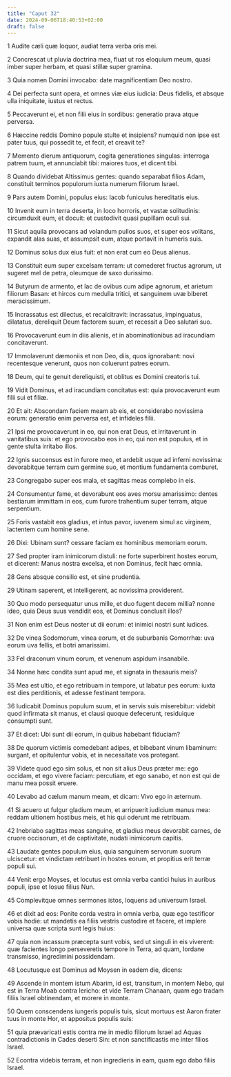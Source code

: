 ```yaml
---
title: "Caput 32"
date: 2024-09-06T18:40:53+02:00
draft: false
---
```




1 Audite cæli quæ loquor, audiat terra verba oris mei.

2 Concrescat ut pluvia doctrina mea, fluat ut ros eloquium meum, quasi imber super herbam, et quasi stillæ super gramina.

3 Quia nomen Domini invocabo: date magnificentiam Deo nostro.

4 Dei perfecta sunt opera, et omnes viæ eius iudicia: Deus fidelis, et absque ulla iniquitate, iustus et rectus.

5 Peccaverunt ei, et non filii eius in sordibus: generatio prava atque perversa.

6 Hæccine reddis Domino popule stulte et insipiens? numquid non ipse est pater tuus, qui possedit te, et fecit, et creavit te?

7 Memento dierum antiquorum, cogita generationes singulas: interroga patrem tuum, et annunciabit tibi: maiores tuos, et dicent tibi.

8 Quando dividebat Altissimus gentes: quando separabat filios Adam, constituit terminos populorum iuxta numerum filiorum Israel.

9 Pars autem Domini, populus eius: Iacob funiculus hereditatis eius.

10 Invenit eum in terra deserta, in loco horroris, et vastæ solitudinis: circumduxit eum, et docuit: et custodivit quasi pupillam oculi sui.

11 Sicut aquila provocans ad volandum pullos suos, et super eos volitans, expandit alas suas, et assumpsit eum, atque portavit in humeris suis.

12 Dominus solus dux eius fuit: et non erat cum eo Deus alienus.

13 Constituit eum super excelsam terram: ut comederet fructus agrorum, ut sugeret mel de petra, oleumque de saxo durissimo.

14 Butyrum de armento, et lac de ovibus cum adipe agnorum, et arietum filiorum Basan: et hircos cum medulla tritici, et sanguinem uvæ biberet meracissimum.

15 Incrassatus est dilectus, et recalcitravit: incrassatus, impinguatus, dilatatus, dereliquit Deum factorem suum, et recessit a Deo salutari suo.

16 Provocaverunt eum in diis alienis, et in abominationibus ad iracundiam concitaverunt.

17 Immolaverunt dæmoniis et non Deo, diis, quos ignorabant: novi recentesque venerunt, quos non coluerunt patres eorum.

18 Deum, qui te genuit dereliquisti, et oblitus es Domini creatoris tui.

19 Vidit Dominus, et ad iracundiam concitatus est: quia provocaverunt eum filii sui et filiæ.

20 Et ait: Abscondam faciem meam ab eis, et considerabo novissima eorum: generatio enim perversa est, et infideles filii.

21 Ipsi me provocaverunt in eo, qui non erat Deus, et irritaverunt in vanitatibus suis: et ego provocabo eos in eo, qui non est populus, et in gente stulta irritabo illos.

22 Ignis succensus est in furore meo, et ardebit usque ad inferni novissima: devorabitque terram cum germine suo, et montium fundamenta comburet.

23 Congregabo super eos mala, et sagittas meas complebo in eis.

24 Consumentur fame, et devorabunt eos aves morsu amarissimo: dentes bestiarum immittam in eos, cum furore trahentium super terram, atque serpentium.

25 Foris vastabit eos gladius, et intus pavor, iuvenem simul ac virginem, lactentem cum homine sene.

26 Dixi: Ubinam sunt? cessare faciam ex hominibus memoriam eorum.

27 Sed propter iram inimicorum distuli: ne forte superbirent hostes eorum, et dicerent: Manus nostra excelsa, et non Dominus, fecit hæc omnia.

28 Gens absque consilio est, et sine prudentia.

29 Utinam saperent, et intelligerent, ac novissima providerent.

30 Quo modo persequatur unus mille, et duo fugent decem millia? nonne ideo, quia Deus suus vendidit eos, et Dominus conclusit illos?

31 Non enim est Deus noster ut dii eorum: et inimici nostri sunt iudices.

32 De vinea Sodomorum, vinea eorum, et de suburbanis Gomorrhæ: uva eorum uva fellis, et botri amarissimi.

33 Fel draconum vinum eorum, et venenum aspidum insanabile.

34 Nonne hæc condita sunt apud me, et signata in thesauris meis?

35 Mea est ultio, et ego retribuam in tempore, ut labatur pes eorum: iuxta est dies perditionis, et adesse festinant tempora.

36 Iudicabit Dominus populum suum, et in servis suis miserebitur: videbit quod infirmata sit manus, et clausi quoque defecerunt, residuique consumpti sunt.

37 Et dicet: Ubi sunt dii eorum, in quibus habebant fiduciam?

38 De quorum victimis comedebant adipes, et bibebant vinum libaminum: surgant, et opitulentur vobis, et in necessitate vos protegant.

39 Videte quod ego sim solus, et non sit alius Deus præter me: ego occidam, et ego vivere faciam: percutiam, et ego sanabo, et non est qui de manu mea possit eruere.

40 Levabo ad cælum manum meam, et dicam: Vivo ego in æternum.

41 Si acuero ut fulgur gladium meum, et arripuerit iudicium manus mea: reddam ultionem hostibus meis, et his qui oderunt me retribuam.

42 Inebriabo sagittas meas sanguine, et gladius meus devorabit carnes, de cruore occisorum, et de captivitate, nudati inimicorum capitis.

43 Laudate gentes populum eius, quia sanguinem servorum suorum ulciscetur: et vindictam retribuet in hostes eorum, et propitius erit terræ populi sui.

44 Venit ergo Moyses, et locutus est omnia verba cantici huius in auribus populi, ipse et Iosue filius Nun.

45 Complevitque omnes sermones istos, loquens ad universum Israel.

46 et dixit ad eos: Ponite corda vestra in omnia verba, quæ ego testificor vobis hodie: ut mandetis ea filiis vestris custodire et facere, et implere universa quæ scripta sunt legis huius:

47 quia non incassum præcepta sunt vobis, sed ut singuli in eis viverent: quæ facientes longo perseveretis tempore in Terra, ad quam, Iordane transmisso, ingredimini possidendam.

48 Locutusque est Dominus ad Moysen in eadem die, dicens:

49 Ascende in montem istum Abarim, id est, transitum, in montem Nebo, qui est in Terra Moab contra Iericho: et vide Terram Chanaan, quam ego tradam filiis Israel obtinendam, et morere in monte.

50 Quem conscendens iungeris populis tuis, sicut mortuus est Aaron frater tuus in monte Hor, et appositus populis suis:

51 quia prævaricati estis contra me in medio filiorum Israel ad Aquas contradictionis in Cades deserti Sin: et non sanctificastis me inter filios Israel.

52 Econtra videbis terram, et non ingredieris in eam, quam ego dabo filiis Israel.

